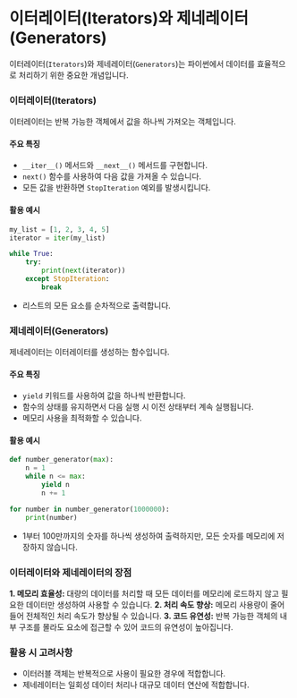 # 이터레이터(Iterators)와 제네레이터(Generators)

이터레이터(`Iterators`)와 제네레이터(`Generators`)는 파이썬에서 데이터를 효율적으로 처리하기 위한 중요한 개념입니다.

### 이터레이터(Iterators)

이터레이터는 반복 가능한 객체에서 값을 하나씩 가져오는 객체입니다.

#### 주요 특징

- `__iter__()` 메서드와 `__next__()` 메서드를 구현합니다.
- `next()` 함수를 사용하여 다음 값을 가져올 수 있습니다.
- 모든 값을 반환하면 `StopIteration` 예외를 발생시킵니다.

#### 활용 예시

```python
my_list = [1, 2, 3, 4, 5]
iterator = iter(my_list)

while True:
    try:
        print(next(iterator))
    except StopIteration:
        break
```

- 리스트의 모든 요소를 순차적으로 출력합니다.

### 제네레이터(Generators)

제네레이터는 이터레이터를 생성하는 함수입니다.

#### 주요 특징

- `yield` 키워드를 사용하여 값을 하나씩 반환합니다.
- 함수의 상태를 유지하면서 다음 실행 시 이전 상태부터 계속 실행됩니다.
- 메모리 사용을 최적화할 수 있습니다.

#### 활용 예시

```python
def number_generator(max):
    n = 1
    while n <= max:
        yield n
        n += 1

for number in number_generator(1000000):
    print(number)
```

- 1부터 100만까지의 숫자를 하나씩 생성하여 출력하지만, 모든 숫자를 메모리에 저장하지 않습니다.

### 이터레이터와 제네레이터의 장점

**1. 메모리 효율성:** 대량의 데이터를 처리할 때 모든 데이터를 메모리에 로드하지 않고 필요한 데이터만 생성하여 사용할 수 있습니다.
**2. 처리 속도 향상:** 메모리 사용량이 줄어들어 전체적인 처리 속도가 향상될 수 있습니다.
**3. 코드 유연성:** 반복 가능한 객체의 내부 구조를 몰라도 요소에 접근할 수 있어 코드의 유연성이 높아집니다.

### 활용 시 고려사항

- 이터러블 객체는 반복적으로 사용이 필요한 경우에 적합합니다.
- 제네레이터는 일회성 데이터 처리나 대규모 데이터 연산에 적합합니다.
